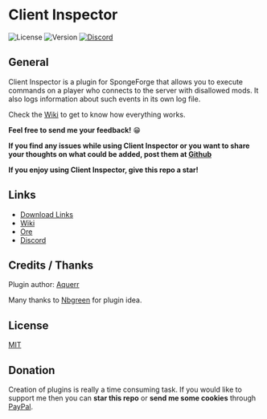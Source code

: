 # Client Inspector

![License](https://img.shields.io/github/license/aquerr/clientinspector.svg?label=License)
![Version](https://img.shields.io/github/release/aquerr/clientinspector.svg?label=Version)
[![Discord](https://img.shields.io/discord/447076657698963466.svg?color=blue&label=Discord&logo=Discord&logoColor=white)](https://discord.gg/Zg3rWta)

## General
Client Inspector is a plugin for SpongeForge that allows you to execute commands on a player 
who connects to the server with disallowed mods. It also logs information about such events in its own log file.

Check the [Wiki](https://github.com/Aquerr/ClientInspector/wiki) to get to know how everything works.

**Feel free to send me your feedback!** :grin: 

**If you find any issues while using **Client Inspector** or you want to share your thoughts on what could be added, post them at [Github](https://github.com/Aquerr/ClientInspector/issues)**

**If you enjoy using Client Inspector, give this repo a star!**

## Links

* [Download Links](https://github.com/Aquerr/ClientInspector/releases)
* [Wiki](https://github.com/Aquerr/ClientInspector/wiki)
* [Ore](https://ore.spongepowered.org/Niebek/Client-Inspector)
* [Discord](https://discord.gg/Zg3rWta)

## Credits / Thanks

Plugin author: [Aquerr](https://github.com/Aquerr)

Many thanks to [Nbgreen](https://github.com/nbgreen) for plugin idea.

## License

[MIT](https://github.com/Aquerr/ClientInspector/blob/master/LICENSE)

## Donation

Creation of plugins is really a time consuming task. If you would like to support me then you can **star this repo** or **send me some cookies** through [PayPal](https://www.paypal.me/aquerr).